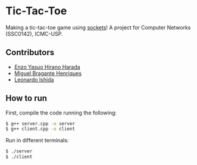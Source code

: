 # Tic-Tac-Toe

Making a tic-tac-toe game using [sockets](https://en.wikipedia.org/wiki/Network_socket)! A project for Computer Networks (SSC0142), ICMC-USP.

## Contributors

- [Enzo Yasuo Hirano Harada](https://github.com/Ensuo)
- [Miguel Bragante Henriques](https://github.com/MiguelHenri)
- [Leonardo Ishida](https://github.com/LeonardoIshida)

## How to run

First, compile the code running the following:
```bash
$ g++ server.cpp -o server
$ g++ client.cpp -o client
```

Run in different terminals:
```bash
$ ./server
$ ./client
```
